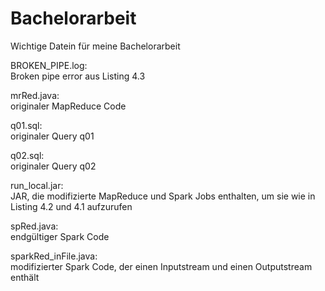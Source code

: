 # Bachelorarbeit
Wichtige Datein für meine Bachelorarbeit

BROKEN_PIPE.log:         
Broken pipe error aus Listing 4.3

mrRed.java:              
originaler MapReduce Code

q01.sql:                
originaler Query q01

q02.sql:                 
originaler Query q02

run_local.jar:           
JAR, die modifizierte MapReduce und Spark Jobs enthalten, um sie wie in Listing 4.2 und 4.1 aufzurufen

spRed.java:              
endgültiger Spark Code

sparkRed_inFile.java:   
modifizierter Spark Code, der einen Inputstream und einen Outputstream enthält

